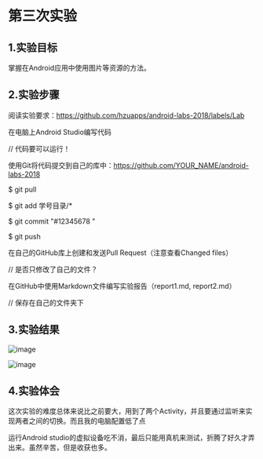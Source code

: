 # 第三次实验 

## 1.实验目标 

掌握在Android应用中使用图片等资源的方法。 

## 2.实验步骤 

阅读实验要求：https://github.com/hzuapps/android-labs-2018/labels/Lab 

在电脑上Android Studio编写代码 

// 代码要可以运行！ 

使用Git将代码提交到自己的库中：https://github.com/YOUR_NAME/android-labs-2018 

$ git pull 

$ git add 学号目录/* 

$ git commit "#12345678 " 

$ git push 

在自己的GitHub库上创建和发送Pull Request（注意查看Changed files） 

// 是否只修改了自己的文件？ 

在GitHub中使用Markdown文件编写实验报告（report1.md, report2.md） 

// 保存在自己的文件夹下 

 ## 3.实验结果 

![image](https://github.com/Lruiyou/android-labs-2018/blob/master/com1614080901221/first.png)  

![image](https://github.com/Lruiyou/android-labs-2018/blob/master/com1614080901221/second.png) 

## 4.实验体会
 这次实验的难度总体来说比之前要大，用到了两个Activity，并且要通过监听来实现两者之间的切换。而且我的电脑配置低了点
 
 运行Android studio的虚拟设备吃不消，最后只能用真机来测试，折腾了好久才弄出来。虽然辛苦，但是收获也多。
